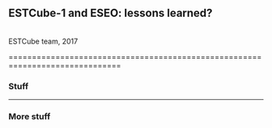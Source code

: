 ## ESTCube-1 and ESEO: lessons learned?
<br>
ESTCube team, 2017

==============================================================================

### Stuff

----

### More stuff
